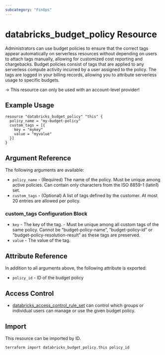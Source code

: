 ```yaml
---
subcategory: "FinOps"
---
```

# databricks_budget_policy Resource

Administrators can use budget policies to ensure that the correct tags appear automatically on serverless resources without depending on users to attach tags manually, allowing for customized cost reporting and chargebacks. Budget policies consist of tags that are applied to any serverless compute activity incurred by a user assigned to the policy. The tags are logged in your billing records, allowing you to attribute serverless usage to specific budgets.

-> This resource can only be used with an account-level provider!


## Example Usage

```hcl
resource "databricks_budget_policy" "this" {
  policy_name = "my-budget-policy"
  custom_tags = [{
    key = "mykey"
    value = "myvalue"
  }]
}
```

## Argument Reference

The following arguments are available:

* `policy_name` - (Required) The name of the policy. Must be unique among active policies. Can contain only characters from the ISO 8859-1 (latin1) set.
* `custom_tags` - (Optional) A list of tags defined by the customer. At most 20 entries are allowed per policy. 

### custom_tags Configuration Block

* `key` - The key of the tag. - Must be unique among all custom tags of the same policy. Cannot be “budget-policy-name”, “budget-policy-id” or "budget-policy-resolution-result" as these tags are preserved. 
* `value` - The value of the tag. 

## Attribute Reference

In addition to all arguments above, the following attribute is exported:

* `policy_id` - ID of the budget policy 

## Access Control

* [databricks_access_control_rule_set](access_control_rule_set.md) can control which groups or individual users can manage or use the given budget policy.

## Import

This resource can be imported by ID.

```sh
terraform import databricks_budget_policy.this policy_id
```